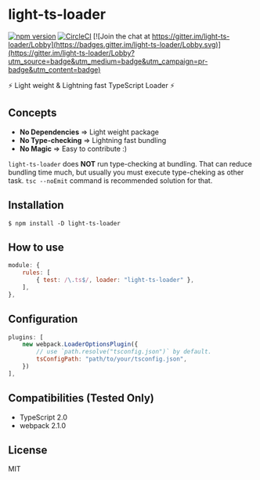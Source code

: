 # light-ts-loader

[![npm version](https://badge.fury.io/js/light-ts-loader.svg)](https://badge.fury.io/js/light-ts-loader)
[![CircleCI](https://circleci.com/gh/laco0416/light-ts-loader.svg?style=svg)](https://circleci.com/gh/laco0416/light-ts-loader)
[![Join the chat at https://gitter.im/light-ts-loader/Lobby](https://badges.gitter.im/light-ts-loader/Lobby.svg)](https://gitter.im/light-ts-loader/Lobby?utm_source=badge&utm_medium=badge&utm_campaign=pr-badge&utm_content=badge)

:zap: Light weight & Lightning fast TypeScript Loader :zap:

## Concepts

- **No Dependencies** => Light weight package
- **No Type-checking** => Lightning fast bundling
- **No Magic** => Easy to contribute :)

`light-ts-loader` does **NOT** run type-checking at bundling.
That can reduce bundling time much, but usually you must execute type-cheking as other task. 
`tsc --noEmit` command is recommended solution for that. 

## Installation

```
$ npm install -D light-ts-loader
```

## How to use

```js
module: {
    rules: [
        { test: /\.ts$/, loader: "light-ts-loader" },
    ],
},
```

## Configuration

```js
plugins: [
    new webpack.LoaderOptionsPlugin({
        // use `path.resolve("tsconfig.json")` by default.
        tsConfigPath: "path/to/your/tsconfig.json", 
    })
],
```

## Compatibilities (Tested Only)

- TypeScript 2.0
- webpack 2.1.0

## License

MIT

